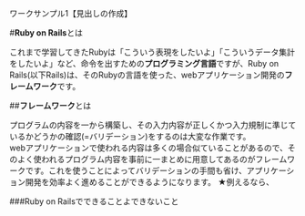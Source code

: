 ワークサンプル1【見出しの作成】

#**Ruby on Rails**とは

これまで学習してきたRubyは「こういう表現をしたいよ」「こういうデータ集計をしたいよ」など、命令を出すための**プログラミング言語**ですが、Ruby on Rails(以下Rails)は、そのRubyの言語を使った、webアプリケーション開発の**フレームワーク**です。

##**フレームワーク**とは

プログラムの内容を一から構築し、その入力内容が正しくかつ入力規制に準じているかどうかの確認(=バリデーション)をするのは大変な作業です。  
webアプリケーションで使われる内容は多くの場合似ていることがあるので、そのよく使われるプログラム内容を事前に一まとめに用意してあるのがフレームワークです。これを使うことによってバリデーションの手間も省け、アプリケーション開発を効率よく進めることができるようになります。 
★例えるなら、

###Ruby on Railsでできることよできないこと

